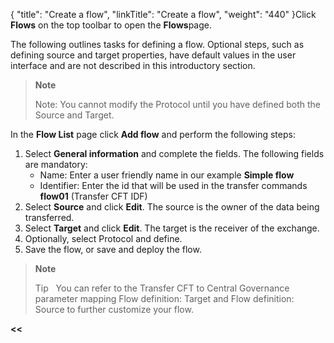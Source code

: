 {
    "title": "Create a flow",
    "linkTitle": "Create a flow",
    "weight": "440"
}Click ****Flows**** on the top toolbar to open the ****Flows****page.

The following outlines tasks for defining a flow. Optional steps, such as defining source and target properties, have default values in the user interface and are not described in this introductory section.

> **Note**
>
> Note: You cannot modify the Protocol until you have defined both the Source and Target.

In the ****Flow List**** page click ****Add flow**** and perform the following steps:

1. Select **General information** and complete the fields. The following fields are mandatory:
    -   Name: Enter a user friendly name in our example ****Simple flow****
    -   Identifier: Enter the id that will be used in the transfer commands ****flow01**** (Transfer CFT IDF)
1. Select ****Source**** and click ****Edit****. The source is the owner of the data being transferred.
1. Select ****Target**** and click ****Edit****. The target is the receiver of the exchange.
1. Optionally, select Protocol and define.
1. Save the flow, or save and deploy the flow.

> **Note**
>
> Tip  
> You can refer to the Transfer CFT to Central Governance parameter mapping Flow definition: Target and Flow definition: Source to further customize your flow.

****&lt;&lt;**** [](../../)

